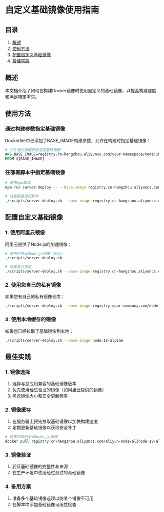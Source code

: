 # 自定义基础镜像使用指南

## 目录

1. [概述](#概述)
2. [使用方法](#使用方法)
3. [配置自定义基础镜像](#配置自定义基础镜像)
4. [最佳实践](#最佳实践)

## 概述

本文档介绍了如何在构建Docker镜像时使用自定义的基础镜像，以提高构建速度和满足特定需求。

## 使用方法

### 通过构建参数指定基础镜像

Dockerfile中已添加了BASE_IMAGE构建参数，允许在构建时指定基础镜像：

```dockerfile
# 允许通过构建参数指定基础镜像
ARG BASE_IMAGE=registry.cn-hangzhou.aliyuncs.com/your-namespace/node:18-alpine
FROM ${BASE_IMAGE}
```

### 在部署脚本中指定基础镜像

```bash
# 使用npm脚本
npm run server:deploy -- --base-image registry.cn-hangzhou.aliyuncs.com/your-namespace/node:18-alpine

# 或者直接运行脚本
./scripts/server-deploy.sh --base-image registry.cn-hangzhou.aliyuncs.com/your-namespace/node:18-alpine
```

## 配置自定义基础镜像

### 1. 使用阿里云镜像

阿里云提供了Node.js的加速镜像：

```bash
# 使用阿里云Node.js镜像（默认）
./scripts/server-deploy.sh

# 或者显式指定
./scripts/server-deploy.sh --base-image registry.cn-hangzhou.aliyuncs.com/aliyun-node/alinode:18-alpine
```

### 2. 使用您自己的私有镜像

如果您有自己的私有镜像仓库：

```bash
./scripts/server-deploy.sh --base-image registry.your-company.com/node:18-alpine
```

### 3. 使用本地缓存的镜像

如果您已经拉取了基础镜像到本地：

```bash
./scripts/server-deploy.sh --base-image node:18-alpine
```

## 最佳实践

### 1. 镜像选择

1. 选择与您应用兼容的基础镜像版本
2. 优先使用经过验证的镜像（如阿里云提供的镜像）
3. 考虑镜像大小和安全更新频率

### 2. 镜像缓存

1. 在服务器上预先拉取基础镜像以加快构建速度
2. 定期更新基础镜像以获取安全补丁

```bash
# 预先拉取阿里云Node.js镜像
docker pull registry.cn-hangzhou.aliyuncs.com/aliyun-node/alinode:18-alpine
```

### 3. 镜像验证

1. 验证基础镜像的完整性和来源
2. 在生产环境中使用经过测试的基础镜像

### 4. 备用方案

1. 准备多个基础镜像选项以防某个镜像不可用
2. 在脚本中添加基础镜像可用性检查